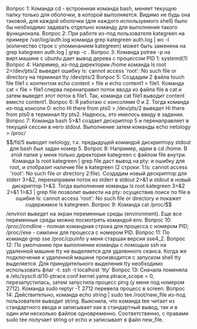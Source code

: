 Вопрос 1: Команда cd - встроенная команда bash, меняет текущую папку только для оболочки, в которой выполняется. Видимо не будь она таковой, для каждой оболочки (для каждого используемого shell) было бы необходимо задавать отдельно команду для выполнения такого функционала.
Вопрос 2: При работе из-под пользователя kategreen на примере /var/log/auth.log команда grep kategreen auth.log | wc -l (количество строк с упоминанием kategreen) может быть заменена на grep kategreen auth.log | grep -c .
Вопрос 3: Команда pstree -p на вирт.машине с ubuntu дает вывод дерева с процессом PID 1: systemd(1)
Вопрос 4: Например, из-под директории /home команда ls root 2>/dev/pts/2 выведет ошибку ls: cannot access 'root': No such file or directory на терминал tty /dev/pts/2 
Вопрос 5: Создадим 2 файла touch file file1 с контентом echo content > file и echo content1 > file1. Команда cat < file > file1 сперва перенаправит поток ввода из файла file в cat и затем выведет этот поток в file1. Так, команда cat file1 выводит content вместо content1.
Вопрос 6: Я работаю с консолями 0 и 2. Тогда команда из-под консоли 0: echo Hi there from pts0 > /dev/pts/2 выведет Hi there from pts0 в терминал tty pts2. Надеюсь, это имелось ввиду в задании.
Вопрос 7: Команда bash 5>&1 создает дескриптор 5 и перенаправляет в текущей сессии в него stdout. Выполнение затем команды echo netology > /proc/$$/fd/5 выводит netology, т.к. предыдущей командой дискриптору stdout для bash был задан номер 5.
Вопрос 8: Например, идем в cd /home. В этой папке у меня только директория kategreen с файлом file внутри. Команда ls root kategreen | grep file даст вывод на pty: и ошибку для root, и отобразит наличие file в kategreen (2 строки: 1:ls: cannot access 'root': No such file or directory 2:file). Создадим новый дескриптор для stderr 3>&2, перенаправим поток из stderr в stdout 2>&1 и stdout в новый дискриптор 1>&3. Тогда выполнение команды ls root kategreen 3>&2 2>&1 1>&3 | grep file позволит вывести на pty: осуществив поиск по file в ошибке ls: cannot access 'root': No such file or directory и покажет содержимое ls kategreen.
Вопрос 9: Команда cat /proc/$$/environ выведет на экран переменные среды (environment). Еще все переменные среды можно посмотреть командой env.
Вопрос 10: /proc/<PID>/cmdline - полная командная строка для процесса с номером PID; /proc/<PID>/exe - симлинк для процесса с номером PID.
Вопрос 11: По команде grep sse /proc/cpuinfo у меня старшая версия sse4_2.
Вопрос 12: По умолчанию при выполнении команды с помощью ssh на удаленной машине tty не выделяется для удаленного сеанса. Когда же подключение к удаленной машине производится с запуском shell tty выделяется. Для принудительного выделения tty необходимо использовать флаг -t: ssh -t localhost 'tty'
Вопрос 13: Сначала поменяла в /etc/sysctl.d/10-ptrace.conf kernel.yama.ptrace_scope = 0, перезапустилась, затем запустила процесс ping (у меня под номером 2712). Команда sudo reptyr -T 2712 перевела процесс в screen.
Вопрос 14: Действительно, команда echo string | sudo tee /root/new_file из-под пользователя выводит string. Выяснила, что команда tee читает из стандартного ввода и записывает как в стандартный вывод, так и в один или несколько файлов одновременно. Соответственно, с правами sudo tee получает string от echo и записывает в файл new_file.
